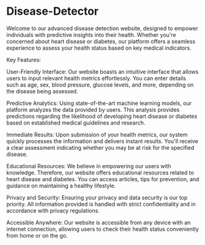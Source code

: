 # Disease-Detector
Welcome to our advanced disease detection website, designed to empower individuals with predictive insights into their health. Whether you're concerned about heart disease or diabetes, our platform offers a seamless experience to assess your health status based on key medical indicators.

Key Features:

User-Friendly Interface: Our website boasts an intuitive interface that allows users to input relevant health metrics effortlessly. You can enter details such as age, sex, blood pressure, glucose levels, and more, depending on the disease being assessed.

Predictive Analytics: Using state-of-the-art machine learning models, our platform analyzes the data provided by users. This analysis provides predictions regarding the likelihood of developing heart disease or diabetes based on established medical guidelines and research.

Immediate Results: Upon submission of your health metrics, our system quickly processes the information and delivers instant results. You'll receive a clear assessment indicating whether you may be at risk for the specified disease.

Educational Resources: We believe in empowering our users with knowledge. Therefore, our website offers educational resources related to heart disease and diabetes. You can access articles, tips for prevention, and guidance on maintaining a healthy lifestyle.

Privacy and Security: Ensuring your privacy and data security is our top priority. All information provided is handled with strict confidentiality and in accordance with privacy regulations.

Accessible Anywhere: Our website is accessible from any device with an internet connection, allowing users to check their health status conveniently from home or on the go.
